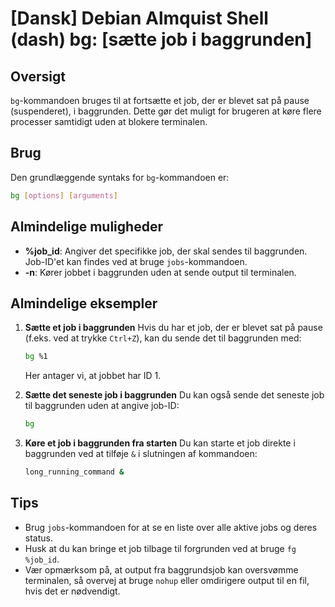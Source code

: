 # [Dansk] Debian Almquist Shell (dash) bg: [sætte job i baggrunden]

## Oversigt
`bg`-kommandoen bruges til at fortsætte et job, der er blevet sat på pause (suspenderet), i baggrunden. Dette gør det muligt for brugeren at køre flere processer samtidigt uden at blokere terminalen.

## Brug
Den grundlæggende syntaks for `bg`-kommandoen er:

```bash
bg [options] [arguments]
```

## Almindelige muligheder
- **%job_id**: Angiver det specifikke job, der skal sendes til baggrunden. Job-ID'et kan findes ved at bruge `jobs`-kommandoen.
- **-n**: Kører jobbet i baggrunden uden at sende output til terminalen.

## Almindelige eksempler

1. **Sætte et job i baggrunden**
   Hvis du har et job, der er blevet sat på pause (f.eks. ved at trykke `Ctrl+Z`), kan du sende det til baggrunden med:

   ```bash
   bg %1
   ```

   Her antager vi, at jobbet har ID 1.

2. **Sætte det seneste job i baggrunden**
   Du kan også sende det seneste job til baggrunden uden at angive job-ID:

   ```bash
   bg
   ```

3. **Køre et job i baggrunden fra starten**
   Du kan starte et job direkte i baggrunden ved at tilføje `&` i slutningen af kommandoen:

   ```bash
   long_running_command &
   ```

## Tips
- Brug `jobs`-kommandoen for at se en liste over alle aktive jobs og deres status.
- Husk at du kan bringe et job tilbage til forgrunden ved at bruge `fg %job_id`.
- Vær opmærksom på, at output fra baggrundsjob kan oversvømme terminalen, så overvej at bruge `nohup` eller omdirigere output til en fil, hvis det er nødvendigt.